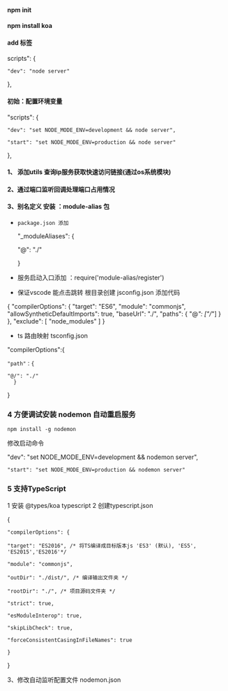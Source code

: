#### npm init

#### npm install koa

#### add 标签

scripts": {

    "dev": "node server"

  },


#### 初始：配置环境变量


  "scripts": {

    "dev": "set NODE_MODE_ENV=development && node server",

    "start": "set NODE_MODE_ENV=production && node server"

  },


#### 1、 添加utils   查询ip服务获取快速访问链接(通过os系统模块)

#### 2、通过端口监听回调处理端口占用情况

#### 3、别名定义 安装 ：module-alias  包

*     package.json 添加

    "_moduleAliases": {

    "@": "./"

    }

*    服务启动入口添加  ：require('module-alias/register')
*    保证vscode 能点击跳转 根目录创建 jsconfig.json 添加代码

{
    "compilerOptions": {
        "target": "ES6",
        "module": "commonjs",
        "allowSyntheticDefaultImports": true,
        "baseUrl": "./",
        "paths": {
          "@*": ["/*"]
        }
    },
    "exclude": [
        "node_modules"
    ]
}


* ts 路由映射 tsconfig.json

"compilerOptions":{

    "path"：{

    "@/": "./"
      }

}


### 4 方便调试安装 **nodemon**  自动重启服务

    npm install -g nodemon

   修改启动命令


   "dev": "set NODE_MODE_ENV=development &&  nodemon  server",

    "start": "set NODE_MODE_ENV=production && nodemon server"


### 5 支持TypeScript

   1  安装  @types/koa  typescript
   2  创建typescript.json


{

    "compilerOptions": {

    "target": "ES2016", /* 将TS编译成目标版本js 'ES3' (默认), 'ES5', 			   'ES2015','ES2016'*/

    "module": "commonjs",

    "outDir": "./dist/", /* 编译输出文件夹 */

    "rootDir": "./", /* 项目源码文件夹 */

    "strict": true,

    "esModuleInterop": true,

    "skipLibCheck": true,

    "forceConsistentCasingInFileNames": true

    }

}

3、修改自动监听配置文件 nodemon.json
